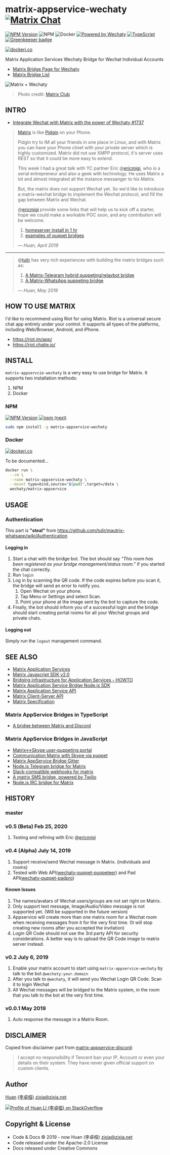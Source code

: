 # matrix-appservice-wechaty [![Matrix Chat](https://img.shields.io/matrix/matrix-appservice-wechaty:matrix.org?label=[M]%20Chat)](https://matrix.to/#/#matrix-appservice-wechaty:matrix.org)

[![NPM Version](https://badge.fury.io/js/matrix-appservice-wechaty.svg)](https://badge.fury.io/js/matrix-appservice-wechaty)
![NPM](https://github.com/wechaty/matrix-appservice-wechaty/workflows/NPM/badge.svg)
![Docker](https://github.com/wechaty/matrix-appservice-wechaty/workflows/Docker/badge.svg)
[![Powered by Wechaty](https://img.shields.io/badge/Powered%20By-Wechaty-brightgreen.svg)](https://github.com/wechaty/wechaty)
[![TypeScript](https://img.shields.io/badge/%3C%2F%3E-TypeScript-blue.svg)](https://www.typescriptlang.org/)
[![Greenkeeper badge](https://badges.greenkeeper.io/wechaty/matrix-appservice-wechaty.svg)](https://greenkeeper.io/)

[![dockeri.co](https://dockeri.co/image/wechaty/matrix-appservice)](https://hub.docker.com/r/wechaty/matrix-appservice/)

Matrix Application Services Wechaty Bridge for Wechat Individual Accounts

- [Matrix Bridge Page for Wechaty](https://matrix.org/docs/projects/bridge/matrix-appservice-wechaty)
- [Matrix Bridge List](https://matrix.org/bridges/#we-chat)

![Matrix + Wechaty](https://wechaty.github.io/matrix-appservice-wechaty/images/matrix-wechaty-1280x720.jpg)
> Photo credit: [Matrix Club](https://www.nowshenzhen.com/tag/matrix-club/)

## INTRO

- [Integrate Wechat with Matrix with the power of Wechaty #1737](https://github.com/wechaty/wechaty/issues/1737)

> [Matrix](https://matrix.org/blog/index) is like [Pidgin](http://pidgin.im) on your Phone.
>
> Pidgin try to IM all your friends in one place in Linux, and with Matrix you can have your Phone clinet with your private server which is highly customized. Matrix did not use XMPP protocol, it's server uses REST so that it could be more easy to extend.
>
> This week I had a great talk with YC partner Eric @[ericmigi](https://github.com/ericmigi), who is a serial entrepreneur and also a geek with technology. He uses Matrix a lot and almost integrated all the instance messanger to his Matrix.
>
> But, the matrix does not support Wechat yet. So we'd like to introduce a matrix-wechat bridge to implement the Wechat protocol, and fill the gap between Matrix and Wechat.
>
> @[ericmigi](https://github.com/ericmigi) provide some links that will help us to kick off a starter, hope we could make a workable POC soon, and any contribution will be welcome.
>
> 1. [homeserver install in 1 hr](https://github.com/spantaleev/matrix-docker-ansible-deploy)
> 1. [examples of puppet bridges](https://github.com/matrix-hacks/matrix-puppet-bridge)
>
> &mdash; <cite>Huan, April 2019</cite>

---

> @[tulir](https://github.com/tulir) has very rich experiences with building the matrix bridges such as:
>
> 1. [A Matrix-Telegram hybrid puppeting/relaybot bridge](https://github.com/tulir/mautrix-telegram)
> 1. [A Matrix-WhatsApp puppeting bridge](https://github.com/tulir/mautrix-whatsapp)
>
> &mdash; <cite>Huan, May 2019</cite>

## HOW TO USE MATRIX

I'd like to recommend using Riot for using Matrix. Riot is a universal secure chat app entirely under your control. It supports all types of the platforms, including Web/Browser, Android, and iPhone.

- <https://riot.im/app/>
- <https://riot.chatie.io/>

## INSTALL

`matrix-appservcie-wechaty` is a very easy to use bridge for Matrix. It supports two installation methods:

1. NPM
1. Docker

### NPM

[![NPM Version](https://badge.fury.io/js/matrix-appservice-wechaty.svg)](https://badge.fury.io/js/matrix-appservice-wechaty)
[![npm (next)](https://img.shields.io/npm/v/matrix-appservice-wechaty/next.svg)](https://www.npmjs.com/package/matrix-appservice-wechaty?activeTab=versions)

```sh
sudo npm install -g matrix-appservice-wechaty
```

### Docker

[![dockeri.co](https://dockeri.co/image/wechaty/matrix-appservice)](https://hub.docker.com/r/wechaty/matrix-appservice)

To be documented...

```sh
docker run \
  --rm \
  --name matrix-appservice-wechaty \
  --mount type=bind,source="$(pwd)",target=/data \
  wechaty/matrix-appservice
```

## USAGE

### Authentication

This part is __"steal"__ from <https://github.com/tulir/mautrix-whatsapp/wiki/Authentication>

#### Logging in

1. Start a chat with the bridge bot. The bot should say _"This room has been registered as your bridge management/status room."_ if you started the chat correctly.
1. Run `login`
1. Log in by scanning the QR code. If the code expires before you scan it, the bridge will send an error to notify you.
    1. Open Wechat on your phone.
    1. Tap Menu or Settings and select Scan.
    1. Point your phone at the image sent by the bot to capture the code.
1. Finally, the bot should inform you of a successful login and the bridge should start creating portal rooms for all your Wechat groups and private chats.

#### Logging out

Simply run the `logout` management command.

## SEE ALSO

- [Matrix Application Services](https://matrix.org/docs/guides/application-services)
- [Matrix Javascript SDK v2.0](https://matrix-org.github.io/matrix-js-sdk/2.0.1/index.html)
- [Bridging infrastructure for Application Services - HOWTO](https://github.com/matrix-org/matrix-appservice-bridge/blob/master/HOWTO.md)
- [Matrix Application Service Bridge Node.js SDK](http://matrix-org.github.io/matrix-appservice-bridge/)
- [Matrix Application Service API](https://matrix.org/docs/spec/application_service/r0.1.0.html)
- [Matrix Client-Server API](https://matrix.org/docs/spec/client_server/r0.4.0.html)
- [Matrix Specification](https://matrix.org/docs/spec/)

### Matrix AppService Bridges in TypeScript

- [A bridge between Matrix and Discord](https://github.com/Half-Shot/matrix-appservice-discord)

### Matrix AppService Bridges in JavaScript

- [Matrix<->Skype user-puppeting portal](https://github.com/mobitel-ltd/matrix-skype-bridge)
- [Communication Matrix with Skype via puppet](https://github.com/mobitel-ltd/mobitel-matrix-puppet-skype)
- [Matrix AppService Bridge Gitter](https://github.com/matrix-org/matrix-appservice-gitter)
- [Node.js Telegram bridge for Matrix](https://github.com/FruitieX/matrix-appservice-telegram)
- [Slack-compatible webhooks for matrix](https://github.com/turt2live/matrix-appservice-webhooks)
- [A matrix SMS bridge, powered by Twilio](https://github.com/turt2live/matrix-appservice-twilio)
- [Node.js IRC bridge for Matrix](https://github.com/matrix-org/matrix-appservice-irc)

## HISTORY

### master

### v0.5 (Beta) Feb 25, 2020

1. Testing and refining with Eric @[ericmigi](https://github.com/ericmigi)

### v0.4 (Alpha) July 14, 2019

1. Support receive/send Wechat message in Matrix. (individuals and rooms)
1. Tested with Web API([wechaty-puppet-puppeteer](https://github.com/wechaty/wechaty-puppet-puppeteer)) and Pad API([wechaty-puppet-padpro](https://github.com/botorange/wechaty-puppet-padpro))

#### Known Issues

1. The names/avatars of Wechat users/groups are not set right on Matrix.
1. Only support text message, Image/Audio/Video message is not supported yet. (Will be supported in the future version)
1. Appservice will create more than one matrix room for a Wechat room when receiving messages from it for the very first time. (It will stop creating new rooms after you accepted the invitation)
1. Login QR Code should not use the 3rd party API for security considerations. A better way is to upload the QR Code image to matrix server instead.

### v0.2 July 6,  2019

1. Enable your matrix account to start using `matrix-appservice-wechaty` by talk to the bot `@wechaty:your.domain`
1. After you talk to `@wechaty`, it will send you Wechat Login QR Code. Scan it to login Wechat
1. All Wechat messages will be bridged to the Matrix system, in the room that you talk to the bot at the very first time.

### v0.0.1 May 2019

1. Auto response the message in a Matrix Room.

## DISCLAIMER

Copied from disclaimer part from [matrix-appservice-discord](https://github.com/Half-Shot/matrix-appservice-discord/blob/master/docs/puppeting.md#caveats--disclaimer):

> I accept no responsibility if Tencent ban your IP, Account or even your details on their system. They have never given official support on custom clients.

## Author

[Huan](https://github.com/huan) [(李卓桓)](http://linkedin.com/in/zixia) <zixia@zixia.net>

[![Profile of Huan LI (李卓桓) on StackOverflow](https://stackexchange.com/users/flair/265499.png)](https://stackexchange.com/users/265499)

## Copyright & License

- Code & Docs © 2019 - now Huan (李卓桓) <zixia@zixia.net>
- Code released under the Apache-2.0 License
- Docs released under Creative Commons
